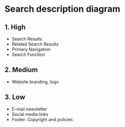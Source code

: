 # Search description diagram

## 1. High

- Search Results
- Related Search Results
- Primary Navigation
- Search Function

## 2. Medium

- Website branding, logo

## 3. Low

- E-mail newsletter
- Social media links
- Footer: Copyright and policies